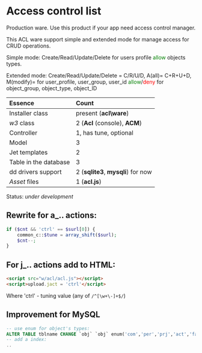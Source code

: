
# Access control list

Production ware. Use this product if your app need access control manager.

This ACL ware support simple and extended mode for manage access for
CRUD operations.

Simple mode: Create/Read/Update/Delete for users profile <span style="color:green">allow</span> objects types.

Extended mode:
Create/Read/Update/Delete = C/R/U/D, A(all)= C+R+U+D, M(modify)=
for
user_profile, user_group, user_id
<span style="color:green">allow</span>/<span style="color:red">deny</span> for
object_group, object_type, object_ID

Essence | Count
:----- | :-----
Installer class | present (**acl\\ware**)
_w3_ class | 2 (**Acl** (console), **ACM**)
Controller | 1, has tune, optional
Model | 3
Jet templates | 2
Table in the database | 3
dd drivers support | 2 (**sqlite3**, **mysqli**) for now
_Asset_ files | 1 (**acl.js**)


Status: _under development_

## Rewrite for a_.. actions:
```php
if ($cnt && 'ctrl' == $surl[0]) {
    common_c::$tune = array_shift($surl);
    $cnt--;
}
```

## For j_.. actions add to HTML:
```html
<script src="w/acl/acl.js"></script>
<script>upload.jact = 'ctrl'</script>
```

Where 'ctrl' - tuning value (any of `/^[\w+\-]+$/`)

## Improvement for MySQL

```sql
-- use enum for object's types:
ALTER TABLE tblname CHANGE `obj` `obj` enum('com','per','prj','act','face') DEFAULT NULL,
-- add a index:
..
```
